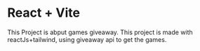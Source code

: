 # React + Vite

This Project is abput games giveaway. This project is made with reactJs+tailwind, using giveaway api to get the games.
